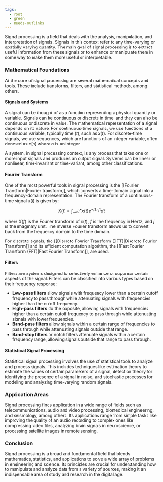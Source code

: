 ```yaml
---
tags:
  - root
  - green
  - needs-outlinks
---
```


Signal processing is a field that deals with the analysis, manipulation, and interpretation of signals. Signals in this context refer to any time-varying or spatially varying quantity. The main goal of signal processing is to extract useful information from these signals or to enhance or manipulate them in some way to make them more useful or interpretable.

### Mathematical Foundations

At the core of signal processing are several mathematical concepts and tools. These include transforms, filters, and statistical methods, among others.

#### Signals and Systems

A signal can be thought of as a function representing a physical quantity or variable. Signals can be continuous or discrete in time, and they can also be continuous or discrete in value. The mathematical representation of a signal depends on its nature. For continuous-time signals, we use functions of a continuous variable, typically time ($t$), such as $x(t)$. For discrete-time signals, we use sequences, which are functions of an integer variable, often denoted as $x[n]$ where $n$ is an integer.

A system, in signal processing context, is any process that takes one or more input signals and produces an output signal. Systems can be linear or nonlinear, time-invariant or time-variant, among other classifications.

#### Fourier Transform

One of the most powerful tools in signal processing is the [[Fourier Transform|Fourier transform]], which converts a time-domain signal into a frequency-domain representation. The Fourier transform of a continuous-time signal $x(t)$ is given by:

$$X(f) = \int_{-\infty}^{\infty} x(t) e^{-j 2\pi ft} dt$$

where $X(f)$ is the Fourier transform of $x(t)$, $f$ is the frequency in Hertz, and $j$ is the imaginary unit. The inverse Fourier transform allows us to convert back from the frequency domain to the time domain.

For discrete signals, the [[Discrete Fourier Transform (DFT)|Discrete Fourier Transform]] and its efficient computation algorithm, the [[Fast Fourier Transform (FFT)|Fast Fourier Transform]], are used.

#### Filters

Filters are systems designed to selectively enhance or suppress certain aspects of the signal. Filters can be classified into various types based on their frequency response:

- **Low-pass filters** allow signals with frequency lower than a certain cutoff frequency to pass through while attenuating signals with frequencies higher than the cutoff frequency.
- **High-pass filters** do the opposite, allowing signals with frequencies higher than a certain cutoff frequency to pass through while attenuating signals with lower frequencies.
- **Band-pass filters** allow signals within a certain range of frequencies to pass through while attenuating signals outside that range.
- **Band-stop filters** or notch filters attenuate signals within a certain frequency range, allowing signals outside that range to pass through.

#### Statistical Signal Processing

Statistical signal processing involves the use of statistical tools to analyze and process signals. This includes techniques like estimation theory to estimate the values of certain parameters of a signal, detection theory for identifying the presence of a signal in noise, and stochastic processes for modeling and analyzing time-varying random signals.

### Application Areas

Signal processing finds application in a wide range of fields such as telecommunications, audio and video processing, biomedical engineering, and seismology, among others. Its applications range from simple tasks like improving the quality of an audio recording to complex ones like compressing video files, analyzing brain signals in neuroscience, or processing satellite images in remote sensing.

### Conclusion

Signal processing is a broad and fundamental field that blends mathematics, statistics, and applications to solve a wide array of problems in engineering and science. Its principles are crucial for understanding how to manipulate and analyze data from a variety of sources, making it an indispensable area of study and research in the digital age.